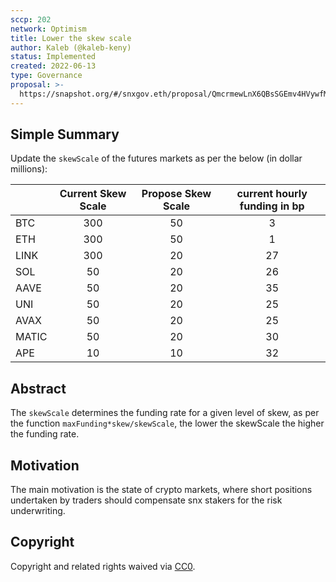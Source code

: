 ```yaml
---
sccp: 202
network: Optimism
title: Lower the skew scale
author: Kaleb (@kaleb-keny)
status: Implemented
created: 2022-06-13
type: Governance
proposal: >-
  https://snapshot.org/#/snxgov.eth/proposal/QmcrmewLnX6QBsSGEmv4HVywfMmqhawWFsrRJsYxAT23k1
---
```


## Simple Summary

<!--"If you can't explain it simply, you don't understand it well enough." Provide a simplified and layman-accessible explanation of the SCCP.-->

Update the `skewScale` of the futures markets as per the below (in dollar millions):

|       	| **Current Skew Scale** 	| **Propose Skew Scale** 	| **current hourly funding in bp** 	|
|-------	|:----------------------:	|:----------------------:	|:------------------------:	|
| BTC   	| 300                    	| 50                     	| 3                        	|
| ETH   	| 300                    	| 50                     	| 1                        	|
| LINK  	| 300                    	| 20                     	| 27                       	|
| SOL   	| 50                     	| 20                     	| 26                       	|
| AAVE  	| 50                     	| 20                     	| 35                       	|
| UNI   	| 50                     	| 20                     	| 25                       	|
| AVAX  	| 50                     	| 20                     	| 25                       	|
| MATIC 	| 50                     	| 20                     	| 30                       	|
| APE   	| 10                     	| 10                     	| 32                       	|

## Abstract

<!--A short (~200 word) description of the variable change proposed.-->

The `skewScale` determines the funding rate for a given level of skew, as per the function `maxFunding*skew/skewScale`, the lower the skewScale the higher the funding rate.

## Motivation

<!--The motivation is critical for SCCPs that want to update variables within Synthetix. It should clearly explain why the existing variable is not incentive aligned. SCCP submissions without sufficient motivation may be rejected outright.-->

The main motivation is the state of crypto markets, where short positions undertaken by traders should compensate snx stakers for the risk underwriting.


## Copyright

Copyright and related rights waived via [CC0](https://creativecommons.org/publicdomain/zero/1.0/).
